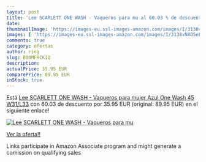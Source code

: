 ```yaml
---
layout: post
title: 'Lee SCARLETT ONE WASH - Vaqueros para mu al 60.03 % de descuento'
date: 
thumbnailImage: 'https://images-eu.ssl-images-amazon.com/images/I/3138vN8D5eL._SL200_.jpg'
images: [ 'https://images-eu.ssl-images-amazon.com/images/I/3138vN8D5eL._SL200_.jpg' ]
comments: true
category: ofertas
author: ring
slug: B00MFRCKIQ
description:
actualPrice: 35.95 EUR
comparePrice: 89.95 EUR
inStock: true
---
```


Está [Lee SCARLETT ONE WASH - Vaqueros para mujer  Azul  One Wash 45   W31/L33](https://www.amazon.es/dp/B00MFRCKIQ/?tag=tolees-21) con 60.03 de descuento por 35.95 EUR (original: 89.95 EUR) en el siguiente enlace!

[![Lee SCARLETT ONE WASH - Vaqueros para mu](https://images-eu.ssl-images-amazon.com/images/I/3138vN8D5eL._SL200_.jpg)](https://www.amazon.es/dp/B00MFRCKIQ/?tag=tolees-21)

[Ver la oferta!!](https://www.amazon.es/dp/B00MFRCKIQ/?tag=tolees-21)

Links participate in Amazon Associate program and might generate a comission on qualifying sales


